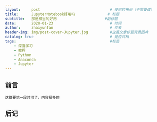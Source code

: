 ```yaml
---
layout:     post                                # 使用的布局（不需要改）
title:      JupyterNotebook好用吗               # 标题 
subtitle:   那是相当的好用                      #副标题
date:       2020-01-23                          # 时间
author:     zhaiyunfan                          # 作者
header-img: img/post-cover-Jupyter.jpg          #这篇文章标题背景图片
catalog: true                                   # 是否归档
tags:                                           #标签
    - 深度学习
    - 教程
    - Python
    - Anaconda
    - Jupyter
---
```


## 前言

    这篇要坑一段时间了，内容挺多的

## 后记
